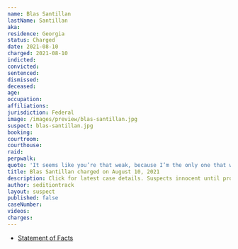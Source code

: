 ```yaml
---
name: Blas Santillan
lastName: Santillan
aka:
residence: Georgia
status: Charged
date: 2021-08-10
charged: 2021-08-10
indicted:
convicted:
sentenced:
dismissed:
deceased:
age:
occupation:
affiliations:
jurisdiction: Federal
image: /images/preview/blas-santillan.jpg
suspect: blas-santillan.jpg
booking:
courtroom:
courthouse:
raid:
perpwalk:
quote: 'It seems like you’re that weak, because I’m the only one that was willing to do something! I’m the only one that was willing to kick that door! Who else is willing to storm in there? No one!'
title: Blas Santillan charged on August 10, 2021
description: Click for latest case details. Suspects innocent until proven guilty.
author: seditiontrack
layout: suspect
published: false
caseNumber:
videos:
charges:
---
```

- [Statement of Facts](https://extremism.gwu.edu/sites/g/files/zaxdzs2191/f/Blas%20Santillan%20Criminal%20Complaint.pdf)
